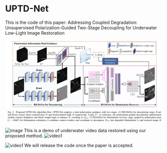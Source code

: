 # UPTD-Net 
This is the code of this paper: Addressing Coupled Degradation: Unsupervised Polarization-Guided Two-Stage Decoupling for Underwater Low-Light Image Restoration

![image](https://github.com/fxt-kby/PTWD-Net/blob/main/Figs/flowchart_1.png)



![image](https://github.com/fxt-kby/UPTD-Net/blob/main/Figs/result.png)
This is a demo of underwater video data restored using our proposed method.
![video1](https://github.com/fxt-kby/UPTD-Net/blob/main/Figs/video3_gif.gif)

![video1](https://github.com/fxt-kby/UPTD-Net/blob/main/Figs/video1_gif.gif)
We will release the code once the paper is accepted.
